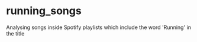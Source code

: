 # running_songs
Analysing songs inside Spotify playlists which include the word 'Running' in the title 
